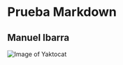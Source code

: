 # Prueba Markdown
## Manuel Ibarra

![Image of Yaktocat](https://octodex.github.com/images/yaktocat.png)

